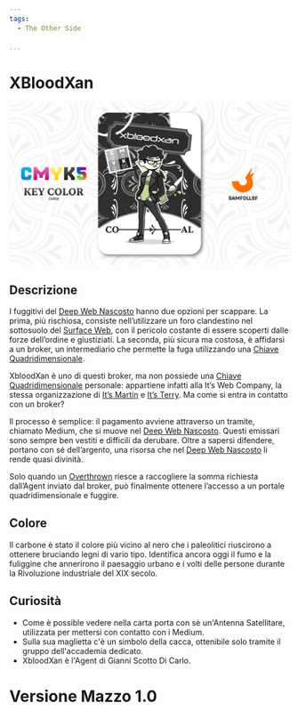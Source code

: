 ```yaml
---
tags:
  - The Other Side

...
```


# XBloodXan

![xbloodxan](../eg/K/xbloodxan.jpg)

## Descrizione

I fuggitivi del [Deep Web Nascosto](../Remix/deep.md) hanno due opzioni per scappare. La prima, più rischiosa, consiste nell’utilizzare un foro clandestino nel sottosuolo del [Surface Web](../Remix/deep.md), con il pericolo costante di essere scoperti dalle forze dell’ordine e giustiziati. La seconda, più sicura ma costosa, è affidarsi a un broker, un intermediario che permette la fuga utilizzando una [Chiave Quadridimensionale](../Remix/tool.md).

XbloodXan è uno di questi broker, ma non possiede una [Chiave Quadridimensionale](../Remix/tool.md) personale: appartiene infatti alla It’s Web Company, la stessa organizzazione di [It’s Martin](../Giallo/martin.md) e [It’s Terry](../Ciano/itsterry.md). Ma come si entra in contatto con un broker?

Il processo è semplice: il pagamento avviene attraverso un tramite, chiamato Medium, che si muove nel [Deep Web Nascosto](../Remix/deep.md). Questi emissari sono sempre ben vestiti e difficili da derubare. Oltre a sapersi difendere, portano con sé dell’argento, una risorsa che nel [Deep Web Nascosto](../Remix/deep.md) li rende quasi divinità.

Solo quando un [Overthrown](../Remix/over.md) riesce a raccogliere la somma richiesta dall’Agent inviato dal broker, può finalmente ottenere l’accesso a un portale quadridimensionale e fuggire.

## Colore

Il carbone è stato il colore più vicino al nero che i paleolitici riuscirono a ottenere bruciando legni di vario tipo. Identifica ancora oggi il fumo e la fuliggine che annerirono il paesaggio urbano e i volti delle persone durante la Rivoluzione industriale del XIX secolo.

## Curiosità

- Come è possible vedere nella carta porta con sè un'Antenna Satellitare, utilizzata per mettersi con contatto con i Medium.
- Sulla sua maglietta c'è un simbolo della cacca, ottenibile solo tramite il gruppo dell'accademia dedicato.
- XbloodXan è l'Agent di Gianni Scotto Di Carlo.

# Versione Mazzo 1.0